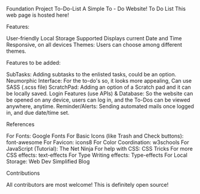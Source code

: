 Foundation Project
To-Do-List
A Simple To - Do Website!
To Do List
This web page is hosted here!

Features:

User-friendly
Local Storage Supported
Displays current Date and Time
Responsive, on all devices
Themes: Users can choose among different themes.

Features to be added:

SubTasks: Adding subtasks to the enlisted tasks, could be an option.
Neumorphic Interface: For the to-do's so, it looks more appealing, Can use SASS (.scss file)
ScratchPad: Adding an option of a Scratch pad and it can be locally saved.
Login Features (use APIs) & Database: So the website can be opened on any device, users can log in, and the To-Dos can be viewed anywhere, anytime.
Reminder/Alerts: Sending automated mails once logged in, and due date/time set.

References

For Fonts: Google Fonts
For Basic Icons (like Trash and Check buttons): font-awesome
For Favicon: icons8
For Color Coordination: w3schools
For JavaScript (Tutorial): The Net Ninja
For help with CSS: CSS Tricks
For more CSS effects: text-effects
For Type Writing effects: Type-effects
For Local Storage: Web Dev Simplified Blog

Contributions

All contributors are most welcome! This is definitely open source!
